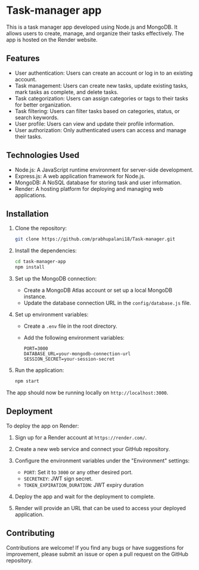 # Task-manager app

This is a task manager app developed using Node.js and MongoDB. It allows users to create, manage, and organize their tasks effectively. The app is hosted on the Render website.

## Features

- User authentication: Users can create an account or log in to an existing account.
- Task management: Users can create new tasks, update existing tasks, mark tasks as complete, and delete tasks.
- Task categorization: Users can assign categories or tags to their tasks for better organization.
- Task filtering: Users can filter tasks based on categories, status, or search keywords.
- User profile: Users can view and update their profile information.
- User authorization: Only authenticated users can access and manage their tasks.

## Technologies Used

- Node.js: A JavaScript runtime environment for server-side development.
- Express.js: A web application framework for Node.js.
- MongoDB: A NoSQL database for storing task and user information.
- Render: A hosting platform for deploying and managing web applications.

## Installation

1. Clone the repository:
    ```sh
   git clone https://github.com/prabhupalani18/Task-manager.git
    ```

2. Install the dependencies:
   ```sh
   cd task-manager-app
   npm install
   ```

3. Set up the MongoDB connection:

   - Create a MongoDB Atlas account or set up a local MongoDB instance.
   - Update the database connection URL in the `config/database.js` file.

4. Set up environment variables:

   - Create a `.env` file in the root directory.
   - Add the following environment variables:

     ```
     PORT=3000
     DATABASE_URL=your-mongodb-connection-url
     SESSION_SECRET=your-session-secret
     ```

5. Run the application:
   ```sh
   npm start
   ```
The app should now be running locally on `http://localhost:3000`.

## Deployment

To deploy the app on Render:

1. Sign up for a Render account at `https://render.com/`.

2. Create a new web service and connect your GitHub repository.

3. Configure the environment variables under the "Environment" settings:

   - `PORT`: Set it to `3000` or any other desired port.
   - `SECRETKEY`: JWT sign secret.
   - `TOKEN_EXPIRATION_DURATION`: JWT expiry duration

4. Deploy the app and wait for the deployment to complete.

5. Render will provide an URL that can be used to access your deployed application.

## Contributing

Contributions are welcome! If you find any bugs or have suggestions for improvement, please submit an issue or open a pull request on the GitHub repository.
